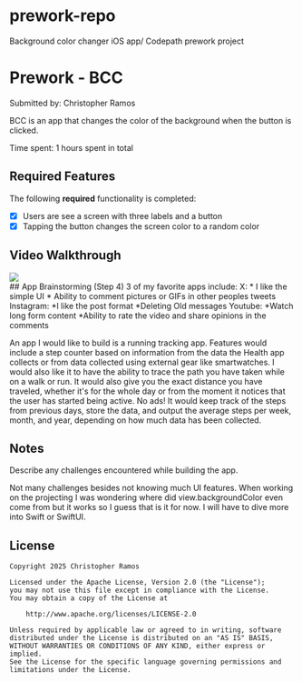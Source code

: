 # prework-repo
Background color changer iOS app/ Codepath prework project
# Prework - BCC

Submitted by: Christopher Ramos

BCC is an app that changes the color of the background when the button is clicked.

Time spent: 1 hours spent in total

## Required Features

The following **required** functionality is completed:

- [x] Users are see a screen with three labels and a button
- [x] Tapping the button changes the screen color to a random color
 
## Video Walkthrough

<div>
    <a href="https://www.loom.com/share/8ef899dd87504315a83a9f7a69739407">
    </a>
    <a href="https://www.loom.com/share/8ef899dd87504315a83a9f7a69739407">
      <img style="max-width:300px;" src="https://cdn.loom.com/sessions/thumbnails/8ef899dd87504315a83a9f7a69739407-1404412cb9790501-full-play.gif">
    </a>
  </div>
## App Brainstorming (Step 4)
3 of my favorite apps include:
    X:
        * I like the simple UI
        * Ability to comment pictures or GIFs in other peoples tweets
    Instagram:
        *I like the post format
        *Deleting Old messages
    Youtube:
        *Watch long form content
        *Ability to rate the video and share opinions in the comments

An app I would like to build is a running tracking app. Features would include a step counter based on information from the data the Health app collects or from data collected using external gear like smartwatches. I would also like it to have the ability to trace the path you have taken while on a walk or run. It would also give you the exact distance you have traveled, whether it's for the whole day or from the moment it notices that the user has started being active. No ads! It would keep track of the steps from previous days, store the data, and output the average steps per week, month, and year, depending on how much data has been collected. 

## Notes

Describe any challenges encountered while building the app.

Not many challenges besides not knowing much UI features. When working on the projecting I was wondering where did view.backgroundColor even come from but it works so I guess that is it for now. I will have to dive more into Swift or SwiftUI.

## License

    Copyright 2025 Christopher Ramos

    Licensed under the Apache License, Version 2.0 (the "License");
    you may not use this file except in compliance with the License.
    You may obtain a copy of the License at

        http://www.apache.org/licenses/LICENSE-2.0

    Unless required by applicable law or agreed to in writing, software
    distributed under the License is distributed on an "AS IS" BASIS,
    WITHOUT WARRANTIES OR CONDITIONS OF ANY KIND, either express or implied.
    See the License for the specific language governing permissions and
    limitations under the License.